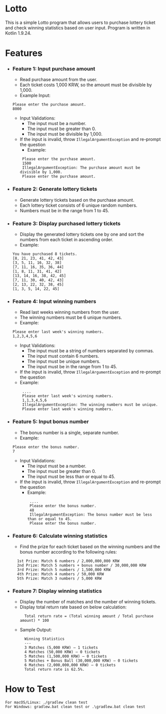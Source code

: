 # Lotto
This is a simple Lotto program that allows users to purchase lottery ticket and check winning statistics based on user input.
Program is written in Kotlin 1.9.24.

# Features
- ### Feature 1: Input purchase amount
  - Read purchase amount from the user.
  - Each ticket costs 1,000 KRW, so the amount must be divisible by 1,000.
  - Example Input:
  ```
  Please enter the purchase amount.
  8000
  ```
  - Input Validations:
    - The input must be a number.
    - The input must be greater than 0.
    - The input must be divisible by 1,000.
  - If the input is invalid, throw `IllegalArgumentException` and re-prompt the question
    - Example:
     ```
      Please enter the purchase amount.
      1500
      IllegalArgumentException: The purchase amount must be divisible by 1,000.
      Please enter the purchase amount. 
    ```

- ### Feature 2: Generate lottery tickets
  - Generate lottery tickets based on the purchase amount.
  - Each lottery ticket consists of 6 unique random numbers.
  - Numbers must be in the range from 1 to 45.

- ### Feature 3: Display purchased lottery tickets
  - Display the generated lottery tickets one by one and sort the numbers from each ticket in ascending order.
  - Example:
   ```
  You have purchased 8 tickets.
  [8, 21, 23, 41, 42, 43]
  [3, 5, 11, 16, 32, 38]
  [7, 11, 16, 35, 36, 44]
  [1, 8, 11, 31, 41, 42]
  [13, 14, 16, 38, 42, 45]
  [7, 11, 30, 40, 42, 43]
  [2, 13, 22, 32, 38, 45]
  [1, 3, 5, 14, 22, 45]
  ```

- ### Feature 4: Input winning numbers
  - Read last weeks winning numbers from the user.
  - The winning numbers must be 6 unique numbers.
  - Example:
  ```
  Please enter last week's winning numbers.
  1,2,3,4,5,6
  ```
  - Input Validations:
    - The input must be a string of numbers separated by commas.
    - The input must contain 6 numbers.
    - The input must be unique numbers.
    - The input must be in the range from 1 to 45.
  - If the input is invalid, throw `IllegalArgumentException` and re-prompt the question
  - Example:
     ```
      ....
      Please enter last week's winning numbers.
      1,1,3,4,5,6
      IllegalArgumentException: The winning numbers must be unique.
      Please enter last week's winning numbers. 
    ``` 

- ### Feature 5: Input bonus number
  - The bonus number is a single, separate number.
  - Example:
  ```
  Please enter the bonus number.
  7
  ```
  - Input Validations:
    - The input must be a number.
    - The input must be greater than 0.
    - The input must be less than or equal to 45.
  - If the input is invalid, throw `IllegalArgumentException` and re-prompt the question
    - Example:
      ```
       ....
       Please enter the bonus number.
       48
       IllegalArgumentException: The bonus number must be less than or equal to 45.
       Please enter the bonus number.
        ```

- ### Feature 6: Calculate winning statistics
  - Find the prize for each ticket based on the winning numbers and the bonus number according to the following rules:
  ```
    1st Prize: Match 6 numbers / 2,000,000,000 KRW
    2nd Prize: Match 5 numbers + bonus number / 30,000,000 KRW
    3rd Prize: Match 5 numbers / 1,500,000 KRW
    4th Prize: Match 4 numbers / 50,000 KRW
    5th Prize: Match 3 numbers / 5,000 KRW
  ```
- ### Feature 7: Display winning statistics
  - Display the number of matches and the number of winning tickets.
  - Display total return rate based on below calculation:
    ```
      Total return rate = (Total winning amount / Total purchase amount) * 100
    ```
  - Sample Output:
    ```
      Winning Statistics
      ---
      3 Matches (5,000 KRW) – 1 tickets
      4 Matches (50,000 KRW) – 0 tickets
      5 Matches (1,500,000 KRW) – 0 tickets
      5 Matches + Bonus Ball (30,000,000 KRW) – 0 tickets
      6 Matches (2,000,000,000 KRW) – 0 tickets
      Total return rate is 62.5%.
    ```

# How to Test
```
For macOS/Linux: ./gradlew clean test
For Windows: gradlew.bat clean test or .\gradlew.bat clean test
```